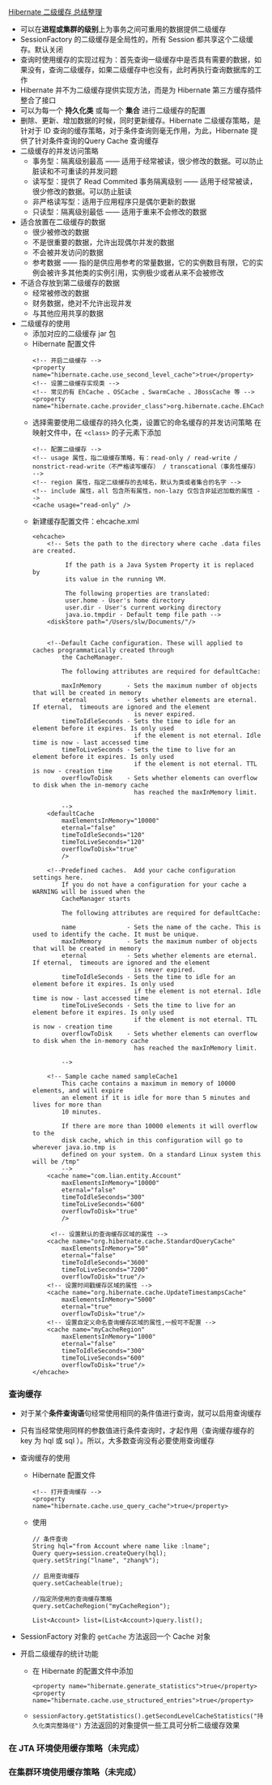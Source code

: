 [Hibernate 二级缓存 总结整理](http://jinnianshilongnian.iteye.com/blog/1525884)

* 可以在**进程或集群的级别**上为事务之间可重用的数据提供二级缓存
* SessionFactory 的二级缓存是全局性的，所有 Session 都共享这个二级缓存。默认关闭
* 查询时使用缓存的实现过程为：首先查询一级缓存中是否具有需要的数据，如果没有，查询二级缓存，如果二级缓存中也没有，此时再执行查询数据库的工作
* Hibernate 并不为二级缓存提供实现方法，而是为 Hibernate 第三方缓存插件整合了接口
* 可以为每一个 **持久化类** 或每一个 **集合** 进行二级缓存的配置
* 删除、更新、增加数据的时候，同时更新缓存。Hibernate 二级缓存策略，是针对于 ID 查询的缓存策略，对于条件查询则毫无作用，为此，Hibernate 提供了针对条件查询的Query Cache 查询缓存
* 二级缓存的并发访问策略
    * 事务型：隔离级别最高 —— 适用于经常被读，很少修改的数据。可以防止脏读和不可重读的并发问题
    * 读写型：提供了 Read Commited 事务隔离级别 —— 适用于经常被读，很少修改的数据。可以防止脏读
    * 非严格读写型：适用于应用程序只是偶尔更新的数据
    * 只读型：隔离级别最低 —— 适用于重来不会修改的数据
* 适合放置在二级缓存的数据
    * 很少被修改的数据
    * 不是很重要的数据，允许出现偶尔并发的数据
    * 不会被并发访问的数据
    * 参考数据 —— 指的是供应用参考的常量数据，它的实例数目有限，它的实例会被许多其他类的实例引用，实例极少或者从来不会被修改
* 不适合存放到第二级缓存的数据
    * 经常被修改的数据
    * 财务数据，绝对不允许出现并发
    * 与其他应用共享的数据
* 二级缓存的使用
    * 添加对应的二级缓存 jar 包
    * Hibernate 配置文件
        ```
        <!-- 开启二级缓存 -->
        <property name="hibernate.cache.use_second_level_cache">true</property>
        <!-- 设置二级缓存实现类 -->
        <!-- 常见的有 EhCache 、OSCache 、SwarmCache 、JBossCache 等 -->
        <property name="hibernate.cache.provider_class">org.hibernate.cache.EhCacheProvider</property>
        ```
    * 选择需要使用二级缓存的持久化类，设置它的命名缓存的并发访问策略
        在映射文件中，在 `<class>` 的子元素下添加
        ```
        <!-- 配置二级缓存 -->
        <!-- usage 属性，指二级缓存策略，有：read-only / read-write / nonstrict-read-write（不严格读写缓存） / transcational（事务性缓存） -->
        <!-- region 属性，指定二级缓存的去域名，默认为类或者集合的名字 -->
        <!-- include 属性，all 包含所有属性，non-lazy 仅包含非延迟加载的属性 -->
        <cache usage="read-only" />
        ```
    * 新建缓存配置文件：ehcache.xml
        ```
        <ehcache>
            <!-- Sets the path to the directory where cache .data files are created.

                 If the path is a Java System Property it is replaced by
                 its value in the running VM.

                 The following properties are translated:
                 user.home - User's home directory
                 user.dir - User's current working directory
                 java.io.tmpdir - Default temp file path -->
            <diskStore path="/Users/slw/Documents/"/>


            <!--Default Cache configuration. These will applied to caches programmatically created through
                the CacheManager.

                The following attributes are required for defaultCache:

                maxInMemory       - Sets the maximum number of objects that will be created in memory
                eternal           - Sets whether elements are eternal. If eternal,  timeouts are ignored and the element
                                    is never expired.
                timeToIdleSeconds - Sets the time to idle for an element before it expires. Is only used
                                    if the element is not eternal. Idle time is now - last accessed time
                timeToLiveSeconds - Sets the time to live for an element before it expires. Is only used
                                    if the element is not eternal. TTL is now - creation time
                overflowToDisk    - Sets whether elements can overflow to disk when the in-memory cache
                                    has reached the maxInMemory limit.

                -->
            <defaultCache
                maxElementsInMemory="10000"
                eternal="false"
                timeToIdleSeconds="120"
                timeToLiveSeconds="120"
                overflowToDisk="true"
                />

            <!--Predefined caches.  Add your cache configuration settings here.
                If you do not have a configuration for your cache a WARNING will be issued when the
                CacheManager starts

                The following attributes are required for defaultCache:

                name              - Sets the name of the cache. This is used to identify the cache. It must be unique.
                maxInMemory       - Sets the maximum number of objects that will be created in memory
                eternal           - Sets whether elements are eternal. If eternal,  timeouts are ignored and the element
                                    is never expired.
                timeToIdleSeconds - Sets the time to idle for an element before it expires. Is only used
                                    if the element is not eternal. Idle time is now - last accessed time
                timeToLiveSeconds - Sets the time to live for an element before it expires. Is only used
                                    if the element is not eternal. TTL is now - creation time
                overflowToDisk    - Sets whether elements can overflow to disk when the in-memory cache
                                    has reached the maxInMemory limit.

                -->

            <!-- Sample cache named sampleCache1
                This cache contains a maximum in memory of 10000 elements, and will expire
                an element if it is idle for more than 5 minutes and lives for more than
                10 minutes.

                If there are more than 10000 elements it will overflow to the
                disk cache, which in this configuration will go to wherever java.io.tmp is
                defined on your system. On a standard Linux system this will be /tmp"
                -->
            <cache name="com.lian.entity.Account"
                maxElementsInMemory="10000"
                eternal="false"
                timeToIdleSeconds="300"
                timeToLiveSeconds="600"
                overflowToDisk="true"
                />

        	 <!-- 设置默认的查询缓存区域的属性 -->
            <cache name="org.hibernate.cache.StandardQueryCache"
        		maxElementsInMemory="50"
        		eternal="false"
        		timeToIdleSeconds="3600"
        		timeToLiveSeconds="7200"
        		overflowToDisk="true"/>
            <!-- 设置时间戳缓存区域的属性 -->
            <cache name="org.hibernate.cache.UpdateTimestampsCache"
        		maxElementsInMemory="5000"
        		eternal="true"
        		overflowToDisk="true"/>
            <!-- 设置自定义命名查询缓存区域的属性,一般可不配置 -->
            <cache name="myCacheRegion"
                maxElementsInMemory="1000"
                eternal="false"
                timeToIdleSeconds="300"
                timeToLiveSeconds="600"
                overflowToDisk="true"/>
        </ehcache>
        ```
### 查询缓存
* 对于某个**条件查询语**句经常使用相同的条件值进行查询，就可以启用查询缓存
* 只有当经常使用同样的参数值进行条件查询时，才起作用（查询缓存缓存的 key 为 hql 或 sql ）。所以，大多数查询没有必要使用查询缓存
* 查询缓存的使用
    * Hibernate 配置文件
        ```
        <!-- 打开查询缓存 -->
		<property name="hibernate.cache.use_query_cache">true</property>
        ```
    * 使用
        ```
        // 条件查询
        String hql="from Account where name like :lname";
		Query query=session.createQuery(hql);
		query.setString("lname", "zhang%");

		// 启用查询缓存
		query.setCacheable(true);

		//指定所使用的查询缓存策略
		query.setCacheRegion("myCacheRegion");

		List<Account> list=(List<Account>)query.list();
        ```

* SessionFactory 对象的 `getCache` 方法返回一个 Cache 对象
* 开启二级缓存的统计功能
    * 在 Hibernate 的配置文件中添加
        ```
        <property name="hibernate.generate_statistics">true</property>
        <property name="hibernate.cache.use_structured_entries">true</property>
        ```
    * `sessionFactory.getStatistics().getSecondLevelCacheStatistics("持久化类完整路径")` 方法返回的对象提供一些工具可分析二级缓存效果

### 在 JTA 环境使用缓存策略（未完成）

### 在集群环境使用缓存策略（未完成）
